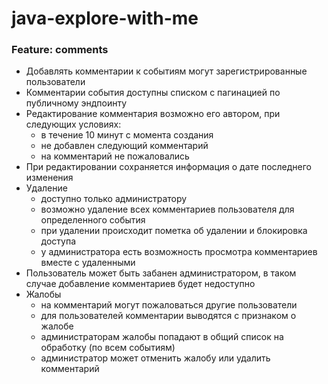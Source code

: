 # java-explore-with-me

### Feature: comments

* Добавлять комментарии к событиям могут зарегистрированные пользователи
* Комментарии события доступны списком с пагинацией по публичному эндпоинту
* Редактирование комментария возможно его автором, при следующих условиях:
  * в течение 10 минут с момента создания
  * не добавлен следующий комментарий
  * на комментарий не пожаловались
* При редактировании сохраняется информация о дате последнего изменения
* Удаление
  * доступно только администратору
  * возможно удаление всех комментариев пользователя для определенного события
  * при удалении происходит пометка об удалении и блокировка доступа
  * у администратора есть возможность просмотра комментариев вместе с удаленными
* Пользователь может быть забанен администратором, в таком случае добавление комментариев будет недоступно
* Жалобы
  * на комментарий могут пожаловаться другие пользователи
  * для пользователей комментарии выводятся с признаком о жалобе
  * администраторам жалобы попадают в общий список на обработку (по всем событиям)
  * администратор может отменить жалобу или удалить комментарий
